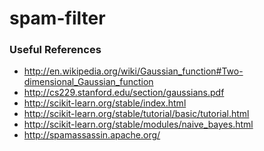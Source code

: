 spam-filter
===========


### Useful References

 - http://en.wikipedia.org/wiki/Gaussian_function#Two-dimensional_Gaussian_function
 - http://cs229.stanford.edu/section/gaussians.pdf
 - http://scikit-learn.org/stable/index.html
  - http://scikit-learn.org/stable/tutorial/basic/tutorial.html
  - http://scikit-learn.org/stable/modules/naive_bayes.html
 - http://spamassassin.apache.org/
